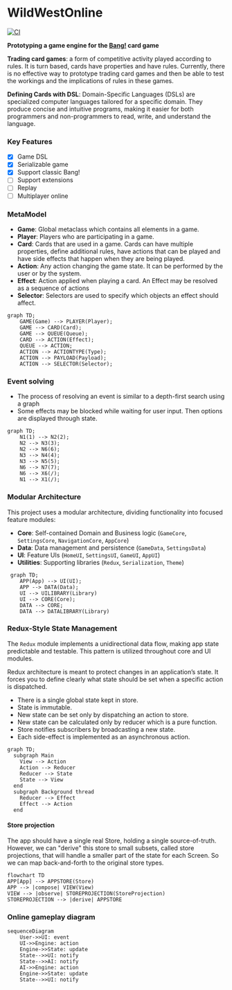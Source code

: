 # WildWestOnline

[![CI](https://github.com/stephtelolahy/WildWestOnline/actions/workflows/ios.yml/badge.svg)](https://github.com/stephtelolahy/WildWestOnline/actions/workflows/ios.yml)

**Prototyping a game engine for the [Bang!](<https://en.wikipedia.org/wiki/Bang!_(card_game)>) card game**

**Trading card games**: a form of competitive activity played according to rules. It is turn based, cards have properties and have rules.
Currently, there is no effective way to prototype trading card games and then be able to test the workings and the implications of rules in these games. 

**Defining Cards with DSL**: Domain-Specific Languages (DSLs) are specialized computer languages tailored for a specific domain. They produce concise and intuitive programs, making it easier for both programmers and non-programmers to read, write, and understand the language.

### Key Features

- [x] Game DSL
- [x] Serializable game
- [x] Support classic Bang!
- [ ] Support extensions
- [ ] Replay
- [ ] Multiplayer online

### MetaModel

- **Game**: Global metaclass which contains all elements in a game.
- **Player**: Players who are participating in a game.
- **Card**: Cards that are used in a game. Cards can have multiple properties, define additional rules, have actions that can be played and have side effects that happen when they are being played.
- **Action**: Any action changing the game state. It can be performed by the user or by the system.
- **Effect**: Action applied when playing a card. An Effect may be resolved as a sequence of actions
- **Selector**: Selectors are used to specify which objects an effect should affect.

```mermaid
graph TD;
    GAME(Game) --> PLAYER(Player);
    GAME --> CARD(Card);
    GAME --> QUEUE(Queue);
    CARD --> ACTION(Effect);
    QUEUE --> ACTION;
    ACTION --> ACTIONTYPE(Type);
    ACTION --> PAYLOAD(Payload);
    ACTION --> SELECTOR(Selector);
```

### Event solving

- The process of resolving an event is similar to a depth-first search using a graph 
- Some effects may be blocked while waiting for user input. Then options are displayed through state.

```mermaid
graph TD;
    N1(1) --> N2(2);
    N2 --> N3(3);
    N2 --> N6(6);
    N3 --> N4(4);
    N3 --> N5(5);
    N6 --> N7(7);
    N6 --> X6(/);
    N1 --> X1(/);
```

### Modular Architecture

This project uses a modular architecture, dividing functionality into focused feature modules:

- **Core**: Self-contained Domain and Business logic (`GameCore`, `SettingsCore`, `NavigationCore`, `AppCore`)
- **Data**: Data management and persistence (`GameData`, `SettingsData`)
- **UI**: Feature UIs (`HomeUI`, `SettingsUI`, `GameUI`, `AppUI`)
- **Utilities**: Supporting libraries (`Redux`, `Serialization`, `Theme`)

```mermaid
 graph TD;
    APP(App) --> UI(UI);
    APP --> DATA(Data);
    UI --> UILIBRARY(Library)
    UI --> CORE(Core);
    DATA --> CORE;
    DATA --> DATALIBRARY(Library)
```

### Redux-Style State Management

The `Redux` module implements a unidirectional data flow, making app state predictable and testable. This pattern is utilized throughout core and UI modules.

Redux architecture is meant to protect changes in an application’s state. It forces you to define clearly what state should be set when a specific action is dispatched.

- There is a single global state kept in store.
- State is immutable.
- New state can be set only by dispatching an action to store.
- New state can be calculated only by reducer which is a pure function.
- Store notifies subscribers by broadcasting a new state.
- Each side-effect is implemented as an asynchronous action.

```mermaid
graph TD;
  subgraph Main
    View --> Action
    Action --> Reducer
    Reducer --> State
    State --> View
  end
  subgraph Background thread
    Reducer --> Effect
    Effect --> Action
  end
```

#### Store projection
The app should have a single real Store, holding a single source-of-truth. 
However, we can "derive" this store to small subsets, called store projections, that will handle a smaller part of the state for each Screen. So we can map back-and-forth to the original store types.

```mermaid
flowchart TD
APP[App] --> APPSTORE(Store)
APP --> |compose| VIEW(View)
VIEW --> |observe| STOREPROJECTION(StoreProjection)
STOREPROJECTION --> |derive| APPSTORE
```

### Online gameplay diagram

```mermaid
sequenceDiagram
    User->>UI: event
    UI->>Engine: action
    Engine->>State: update
    State-->>UI: notify
    State-->>AI: notify
    AI->>Engine: action
    Engine->>State: update
    State-->>UI: notify
```
